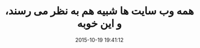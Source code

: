 ---
layout: post
title: "همه وب سایت ها شبیه هم به نظر می رسند، و این خوبه"
date: 2015-10-19 19:41:12
section: article
tags: design
link: "http://roocket.ir/articles/every-website-looks-the-same-and-thats-ok"
user: "نوید کاشانی"
user_link: "http://navid.kashani.ir/"
---